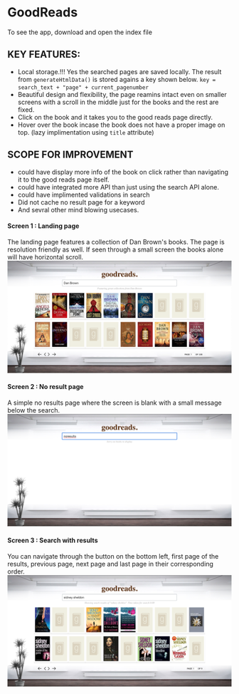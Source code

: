 # GoodReads

To see the app, download and open the index file

## KEY FEATURES:
* Local storage.!!! Yes the searched pages are saved locally. The result from `generateHtmlData()` is stored agains a key shown below. `key = search_text + "page" + current_pagenumber`
* Beautiful design and flexibility, the page reamins intact even on smaller screens with a scroll in the middle just for the books and the rest are fixed.
* Click on the book and it takes you to the good reads page directly.
* Hover over the book incase the book does not have a proper image on top. (lazy implimentation using `title` attribute)

## SCOPE FOR IMPROVEMENT
* could have display more info of the book on click rather than navigating it to the good reads page itself.
* could have integrated more API than just using the search API alone.
* could have implimented validations in search
* Did not cache no result page for a keyword
* And sevral other mind blowing usecases.

#### Screen 1 : Landing page
The landing page features a collection of Dan Brown's books. The page is resolution friendly as well. If seen through a small screen the books alone will have horizontal scroll. 
![GitHub Logo](/screenshots/featured.png)


#### Screen 2 : No result page
A simple no results page where the screen is blank with a small message below the search.
![GitHub Logo](/screenshots/noresults.png)

 
#### Screen 3 : Search with results
You can navigate through the button on the bottom left, first page of the results, previous page, next page and last page in their corresponding order. 
![GitHub Logo](/screenshots/searchwithresults.png)

